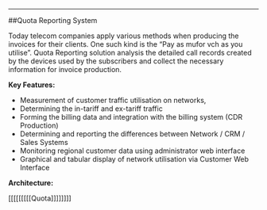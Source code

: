 - - -
##Quota Reporting System

Today telecom companies apply various methods when producing the invoices for their clients. One such kind is the “Pay as mufor vch as you utilise”. Quota Reporting solution analysis the detailed call records created by the devices used by the subscribers and collect the necessary information for invoice production. 

**Key Features:**

- Measurement of customer traffic utilisation on networks,
- Determining the in-tariff and ex-tariff traffic
- Forming the billing data and integration with the billing system (CDR Production)
- Determining and reporting the differences between Network / CRM / Sales Systems
- Monitoring regional customer data using administrator web interface 
- Graphical and tabular display of network utilisation via Customer Web Interface

**Architecture:**

[[[[[[[[[Quota]]]]]]]]
